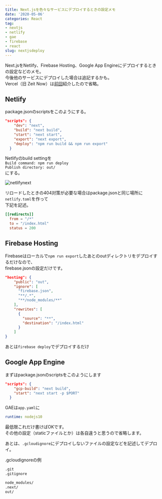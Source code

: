 ```yaml
---
title: Next.jsを色々なサービスにデプロイするときの設定メモ
date: '2020-05-06'
categories: React
tag:
- nextjs
- netlify
- gae
- firebase
- react
slug: nextjsdeploy
---
```


Next.jsをNetlify、Firebase Hosting、Google App Engineにデプロイするときの設定などのメモ。  
今後他のサービスにデプロイした場合は追記するかも。  
Vercel（旧 Zeit Now）は[前回](https://www.ravness.com/posts/nowflasknextjs)紹介したので省略。

## Netlify

package.jsonのscriptsをこのようにする。

```json
"scripts": {
    "dev": "next",
    "build": "next build",
    "start": "next start",
    "export": "next export",
    "deploy": "npm run build && npm run export"
  }
```

Netlifyのbuild settingを  
`Build command: npm run deploy`  
`Publish directory: out/`  
にする。

![netlifynext](../../../images/netlfynext.jpg)

リロードしたときの404対策が必要な場合はpackage.jsonと同じ場所に`netlify.toml`を作って  
下記を記述。

```toml
[[redirects]]
  from = "/*"
  to = "/index.html"
  status = 200
```

## Firebase Hosting

Firebaseはローカルで`npm run export`したあとのoutディレクトリをデプロイするだけなので、  
firebase.jsonの設定だけです。

```json
"hosting": {
    "public": "out",
    "ignore": [
      "firebase.json",
      "**/.*",
      "**/node_modules/**"
    ],
    "rewrites": [
      {
        "source": "**",
        "destination": "/index.html"
      }
    ]
}
```

あとは`firebase deploy`でデプロイするだけ

## Google App Engine

まずはpackage.jsonのscriptsをこのようにします

```json
"scripts": {
    "gcp-build": "next build",
    "start": "next start -p $PORT"
  }
```

GAEは`app.yaml`に

```yaml
runtime: nodejs10
```

最低限これだけ書けばOKです。  
その他の設定（staticファイルとか）は各自違うと思うので省略します。

あとは、`.gcloudignore`にデプロイしないファイルの設定などを記述してデプロイ。

.gcloudignoreの例
```txt
.git
.gitignore

node_modules/
.next/
out/
```

